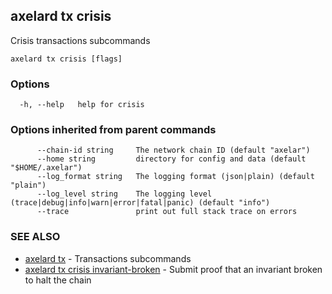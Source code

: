 ## axelard tx crisis

Crisis transactions subcommands

```
axelard tx crisis [flags]
```

### Options

```
  -h, --help   help for crisis
```

### Options inherited from parent commands

```
      --chain-id string     The network chain ID (default "axelar")
      --home string         directory for config and data (default "$HOME/.axelar")
      --log_format string   The logging format (json|plain) (default "plain")
      --log_level string    The logging level (trace|debug|info|warn|error|fatal|panic) (default "info")
      --trace               print out full stack trace on errors
```

### SEE ALSO

- [axelard tx](axelard_tx.md)	 - Transactions subcommands
- [axelard tx crisis invariant-broken](axelard_tx_crisis_invariant-broken.md)	 - Submit proof that an invariant broken to halt the chain
